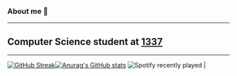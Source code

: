 ### About me 👋
------------
Computer Science student at [1337](https://1337.ma/) 
------------
------------
[![GitHub Streak](http://github-readme-streak-stats.herokuapp.com?user=Nellaoui&theme=darcula&hide_border=false)](https://git.io/streak-stats)[![Anurag's GitHub stats](https://github-readme-stats.vercel.app/api?username=nellaoui&theme=darcula&hide_border=false)](https://github.com/anuraghazra/github-readme-stats)
![Spotify recently played](https://spotify-recently-played-readme.vercel.app/api?user=y7i89kmwuat5ncsm88hd90yg3) | 
<!--
**Nellaoui/Nellaoui** is a ✨ _special_ ✨ repository because its `README.md` (this file) appears on your GitHub profile.

Here are some ideas to get you started:

- 🔭 I’m currently working on Curses_1337
- 🌱 I’m currently learning C
- 🤔 I’m looking for help with my peer
- 💬 Ask me about only c
- 📫 How to reach me: any social network
- 😄 Pronouns: Donpha
- ⚡ Fun fact: m a black boy
